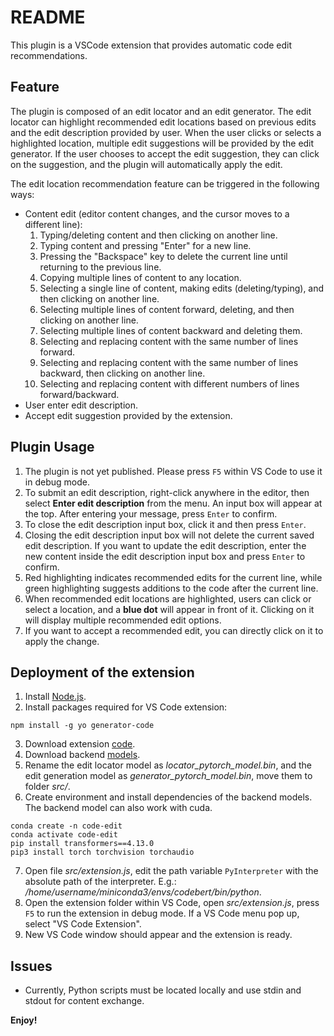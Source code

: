 # README

This plugin is a VSCode extension that provides automatic code edit recommendations.

## Feature
The plugin is composed of an edit locator and an edit generator. The edit locator can highlight recommended edit locations based on previous edits and the edit description provided by user. When the user clicks or selects a highlighted location, multiple edit suggestions will be provided by the edit generator. If the user chooses to accept the edit suggestion, they can click on the suggestion, and the plugin will automatically apply the edit.

The edit location recommendation feature can be triggered in the following ways:
* Content edit (editor content changes, and the cursor moves to a different line):
    1. Typing/deleting content and then clicking on another line.
    2. Typing content and pressing "Enter" for a new line.
    3. Pressing the "Backspace" key to delete the current line until returning to the previous line.
    4. Copying multiple lines of content to any location.
    5. Selecting a single line of content, making edits (deleting/typing), and then clicking on another line.
    6. Selecting multiple lines of content forward, deleting, and then clicking on another line.
    7. Selecting multiple lines of content backward and deleting them.
    8. Selecting and replacing content with the same number of lines forward.
    9. Selecting and replacing content with the same number of lines backward, then clicking on another line.
    10. Selecting and replacing content with different numbers of lines forward/backward.
* User enter edit description.
* Accept edit suggestion provided by the extension.

## Plugin Usage
1. The plugin is not yet published. Please press `F5` within VS Code to use it in debug mode.
2. To submit an edit description, right-click anywhere in the editor, then select **Enter edit description** from the menu. An input box will appear at the top. After entering your message, press `Enter` to confirm.
3. To close the edit description input box, click it and then press `Enter`.
4. Closing the edit description input box will not delete the current saved edit description. If you want to update the edit description, enter the new content inside the edit description input box and press `Enter` to confirm.
5. Red highlighting indicates recommended edits for the current line, while green highlighting suggests additions to the code after the current line.
6. When recommended edit locations are highlighted, users can click or select a location, and a **blue dot** will appear in front of it. Clicking on it will display multiple recommended edit options.
7. If you want to accept a recommended edit, you can directly click on it to apply the change.

## Deployment of the extension
1. Install [Node.js](https://nodejs.org/en/download).
2. Install packages required for VS Code extension: 
```
npm install -g yo generator-code
```
3. Download extension [code](https://github.com/code-philia/Code-Edit).
4. Download backend [models](https://drive.google.com/drive/folders/19nMYbbbWCxr2zLzaGskjVhystEgPhddX).
5. Rename the edit locator model as *locator_pytorch_model.bin*, and the edit generation model as *generator_pytorch_model.bin*, move them to folder *src/*.
6. Create environment and install dependencies of the backend models. The backend model can also work with cuda.
```
conda create -n code-edit
conda activate code-edit
pip install transformers==4.13.0
pip3 install torch torchvision torchaudio
```
7. Open file *src/extension.js*, edit the path variable `PyInterpreter` with the absolute path of the interpreter. E.g.: */home/username/miniconda3/envs/codebert/bin/python*.
8. Open the extension folder within VS Code, open *src/extension.js*, press `F5` to run the extension in debug mode. If a VS Code menu pop up, select "VS Code Extension".
9. New VS Code window should appear and the extension is ready. 

## Issues

* Currently, Python scripts must be located locally and use stdin and stdout for content exchange.

**Enjoy!**
